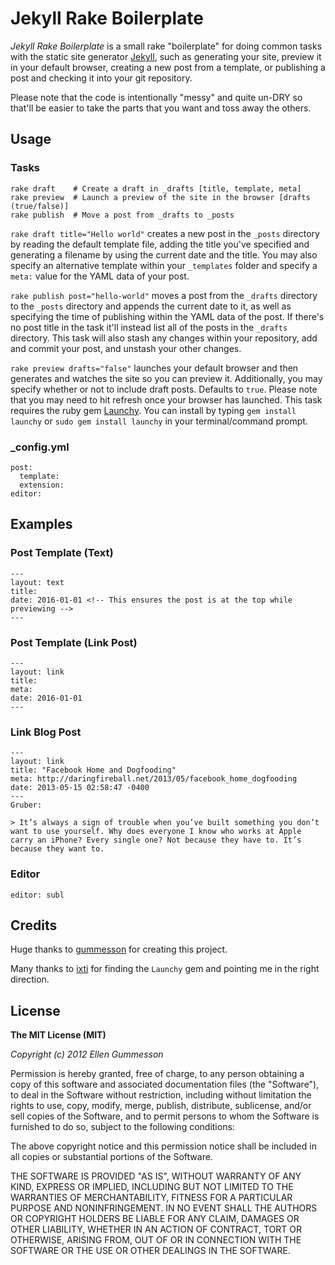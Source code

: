 # Jekyll Rake Boilerplate

*Jekyll Rake Boilerplate* is a small rake "boilerplate" for doing common tasks with the static site generator [Jekyll](http://jekyllrb.com/ "Jekyll"), such as generating your site, preview it in your default browser, creating a new post from a template, or publishing a post and checking it into your git repository.

Please note that the code is intentionally "messy" and quite un-DRY so that'll be easier to take the parts that you want and toss away the others.

## Usage

### Tasks

    rake draft    # Create a draft in _drafts [title, template, meta]
    rake preview  # Launch a preview of the site in the browser [drafts (true/false)]
    rake publish  # Move a post from _drafts to _posts

`rake draft title="Hello world"` creates a new post in the `_posts` directory by reading the default template file, adding the title you've specified and generating a filename by using the current date and the title. You may also specify an alternative template within your `_templates` folder and specify a `meta:` value for the YAML data of your post.

`rake publish post="hello-world"` moves a post from the `_drafts` directory to the `_posts` directory and appends the current date to it, as well as specifying the time of publishing within the YAML data of the post. If there's no post title in the task it'll instead list all of the posts in the `_drafts` directory. This task will also stash any changes within your repository, add and commit your post, and unstash your other changes.

`rake preview drafts="false"` launches your default browser and then generates and watches the site so you can preview it. Additionally, you may specify whether or not to include draft posts. Defaults to `true`. Please note that you may need to hit refresh once your browser has launched. This task requires the ruby gem [Launchy](http://rubygems.org/gems/launchy "Launchy"). You can install by typing `gem install launchy` or `sudo gem install launchy` in your terminal/command prompt.


### _config.yml

    post:
      template:
      extension:
    editor: 

## Examples

### Post Template (Text)

    --- 
    layout: text
    title:
    date: 2016-01-01 <!-- This ensures the post is at the top while previewing -->
    ---

### Post Template (Link Post)

    --- 
    layout: link
    title: 
    meta: 
    date: 2016-01-01
    ---

### Link Blog Post
    --- 
    layout: link
    title: "Facebook Home and Dogfooding"
    meta: http://daringfireball.net/2013/05/facebook_home_dogfooding
    date: 2013-05-15 02:58:47 -0400
    ---    
    Gruber:
    
    > It’s always a sign of trouble when you’ve built something you don’t want to use yourself. Why does everyone I know who works at Apple carry an iPhone? Every single one? Not because they have to. It’s because they want to.

### Editor

    editor: subl

## Credits

Huge thanks to [gummesson](https://github.com/gummesson "gummesson on GitHub") for creating this project.

Many thanks to [ixti](https://github.com/ixti "ixti on GitHub") for finding the `Launchy` gem and pointing me in the right direction.

## License

**The MIT License (MIT)**

*Copyright (c) 2012 Ellen Gummesson*

Permission is hereby granted, free of charge, to any person obtaining a copy of this software and associated documentation files (the "Software"), to deal in the Software without restriction, including without limitation the rights to use, copy, modify, merge, publish, distribute, sublicense, and/or sell copies of the Software, and to permit persons to whom the Software is furnished to do so, subject to the following conditions:

The above copyright notice and this permission notice shall be included in all copies or substantial portions of the Software.

THE SOFTWARE IS PROVIDED "AS IS", WITHOUT WARRANTY OF ANY KIND, EXPRESS OR IMPLIED, INCLUDING BUT NOT LIMITED TO THE WARRANTIES OF MERCHANTABILITY, FITNESS FOR A PARTICULAR PURPOSE AND NONINFRINGEMENT. IN NO EVENT SHALL THE AUTHORS OR COPYRIGHT HOLDERS BE LIABLE FOR ANY CLAIM, DAMAGES OR OTHER LIABILITY, WHETHER IN AN ACTION OF CONTRACT, TORT OR OTHERWISE, ARISING FROM, OUT OF OR IN CONNECTION WITH THE SOFTWARE OR THE USE OR OTHER DEALINGS IN THE SOFTWARE.
